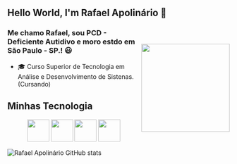 <p align="center"><enter><h2> Hello World, I'm Rafael Apolinário 👋 </h2></enter></p>
<img style="margin-top: 40px;" align="right" width="200px" src="https://i.pinimg.com/originals/2b/cc/0e/2bcc0e11960ebe99ec2c4d402328a970.gif">


### Me chamo Rafael, sou PCD - Deficiente Autidivo e moro estdo em São Paulo - SP.! 😃

- 🎓 Curso Superior de Tecnologia em Análise e Desenvolvimento de Sistenas. (Cursando)

<p align="center"><enter><h2> Minhas Tecnologia </h2></enter></p>

<p align="center">
<img src="https://cdn.jsdelivr.net/gh/devicons/devicon@latest/icons/python/python-original-wordmark.svg" width="50px"/>
<img src="https://cdn.jsdelivr.net/gh/devicons/devicon@latest/icons/github/github-original-wordmark.svg" width="50px"/>
<img src="https://cdn.jsdelivr.net/gh/devicons/devicon@latest/icons/photoshop/photoshop-original.svg" width="50px"/>
<img src="https://cdn.jsdelivr.net/gh/devicons/devicon@latest/icons/vscode/vscode-original.svg" width="50px"/>


</p>


![Rafael Apolinário GitHub stats](https://github-readme-stats.vercel.app/api?username=RafaelApolinario90&show_icons=true&theme=dracula)



<!--
**RafaelApolinario90/RafaelApolinario90** is a ✨ _special_ ✨ repository because its `README.md` (this file) appears on your GitHub profile.

Here are some ideas to get you started:

- 🔭 I’m currently working on ...
- 🌱 I’m currently learning ...
- 👯 I’m looking to collaborate on ...
- 🤔 I’m looking for help with ...
- 💬 Ask me about ...
- 📫 How to reach me: ...
- 😄 Pronouns: ...
- ⚡ Fun fact: ...
-->

